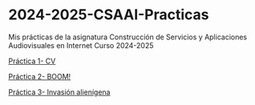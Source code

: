 # 2024-2025-CSAAI-Practicas
Mis prácticas de la asignatura Construcción de Servicios y Aplicaciones Audiovisuales en Internet Curso 2024-2025

<p>
    <a href ="https://luciamun.github.io/2024-2025-CSAAI-Practicas/P1/CVRESPONSIVE/index.html"> Práctica 1- CV</a>

</p>

<p>
    <a href ="https://luciamun.github.io/2024-2025-CSAAI-Practicas/P2/index.html"> Práctica 2- BOOM!</a>

</p>

<p>
    <a href ="https://luciamun.github.io/2024-2025-CSAAI-Practicas/P3/index.html"> Práctica 3- Invasión alienígena</a>

</p>
